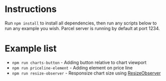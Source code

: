 # Instructions

Run `npm install` to install all dependencies, then run any scripts below to run any example you wish.
Parcel server is running by default at port 1234.

# Example list

- `npm run charts-button` - Adding button relative to chart viewport
- `npm run priceline-element` - Adding element on price line
- `npm run resize-observer` - Responsize chart size using [ResizeObserver](https://developer.mozilla.org/en-US/docs/Web/API/ResizeObserver)
